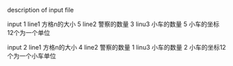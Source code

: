 description of input file

input 1
line1  方格n的大小 5
line2 警察的数量   3
linu3 小车的数量   5
小车的坐标       12个为一个单位

input 2
line1  方格n的大小 4
line2 警察的数量   1
linu3 小车的数量   2
小车的坐标12个为一个小车单位